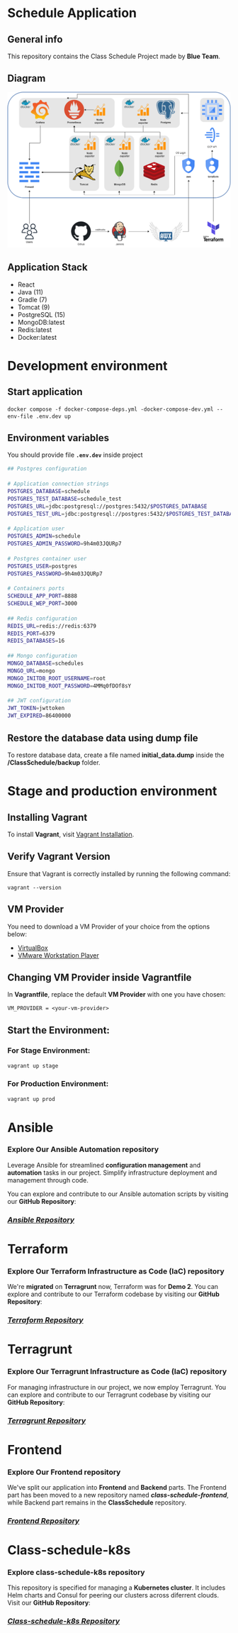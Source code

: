 # **Schedule Application**
## General info
This repository contains the Class Schedule Project made by **Blue Team**.

## Diagram 

<img src="./app_diagram_with_backgroud.png" alt= “” width="" height="">

## Application Stack

- React
- Java (11)
- Gradle (7)
- Tomcat (9)
- PostgreSQL (15)
- MongoDB:latest
- Redis:latest
- Docker:latest

# **Development environment**
## Start application

    docker compose -f docker-compose-deps.yml -docker-compose-dev.yml --env-file .env.dev up

## Environment variables
You should provide file **`.env.dev`** inside project
```bash
## Postgres configuration

# Application connection strings
POSTGRES_DATABASE=schedule
POSTGRES_TEST_DATABASE=schedule_test
POSTGRES_URL=jdbc:postgresql://postgres:5432/$POSTGRES_DATABASE
POSTGRES_TEST_URL=jdbc:postgresql://postgres:5432/$POSTGRES_TEST_DATABASE

# Application user
POSTGRES_ADMIN=schedule
POSTGRES_ADMIN_PASSWORD=9h4m03JQURp7

# Postgres container user
POSTGRES_USER=postgres
POSTGRES_PASSWORD=9h4m03JQURp7

# Containers ports
SCHEDULE_APP_PORT=8888
SCHEDULE_WEP_PORT=3000

## Redis configuration
REDIS_URL=redis://redis:6379
REDIS_PORT=6379
REDIS_DATABASES=16

## Mongo configuration
MONGO_DATABASE=schedules
MONGO_URL=mongo
MONGO_INITDB_ROOT_USERNAME=root
MONGO_INITDB_ROOT_PASSWORD=4MMq0fDOf8sY

## JWT configuration
JWT_TOKEN=jwttoken
JWT_EXPIRED=86400000
```

## Restore the database data using dump file
To restore database data, create a file named **initial_data.dump** inside the **/ClassSchedule/backup** folder.


# **Stage and production environment**
## Installing Vagrant
To install **Vagrant**, visit [Vagrant Installation](https://developer.hashicorp.com/vagrant/install).

## Verify Vagrant Version
Ensure that Vagrant is correctly installed by running the following command:

    vagrant --version


## VM Provider
You need to download a VM Provider of your choice from the options below:

- [VirtualBox](https://www.virtualbox.org)
- [VMware Workstation Player](https://www.vmware.com/products/workstation-player/workstation-player-evaluation.html)


## Changing VM Provider inside Vagrantfile
In **Vagrantfile**, replace the default **VM Provider** with one you have chosen:

    VM_PROVIDER = <your-vm-provider>

## Start the Environment:
### For Stage Environment:

    vagrant up stage
### For Production Environment:

    vagrant up prod

# **Ansible** 
### Explore Our Ansible Automation repository

Leverage Ansible for streamlined **configuration management** and **automation** tasks in our project. Simplify infrastructure deployment and management through code.

You can explore and contribute to our Ansible automation scripts by visiting our **GitHub Repository**:

### *[Ansible Repository](https://github.com/BlueTeam2/awx-ansible)*

# **Terraform**
### Explore Our Terraform Infrastructure as Code (IaC) repository

We're **migrated** on **Terragrunt** now, Terraform was for **Demo 2**. 
You can explore and contribute to our Terraform codebase by visiting our **GitHub Repository**:

### *[Terraform Repository](https://github.com/BlueTeam2/terraform-live.git)*

# **Terragrunt**
### Explore Our Terragrunt Infrastructure as Code (IaC) repository

For managing infrastructure in our project, we now employ Terragrunt. You can explore and contribute to our Terragrunt codebase by visiting our **GitHub Repository**:

### *[Terragrunt Repository](https://github.com/BlueTeam2/terragrunt-live.git)*

# **Frontend**
### Explore Our Frontend repository

We've split our application into **Frontend** and **Backend** parts. The Frontend part has been moved to a new repository named ***class-schedule-frontend***, while Backend part remains in the **ClassSchedule** repository.

### *[Frontend Repository](https://github.com/BlueTeam2/class-schedule-frontend)*

# **Class-schedule-k8s**

### Explore class-schedule-k8s repository
This repository is specified for managing a **Kubernetes cluster**. It includes Helm charts and Consul for peering our clusters across diferrent clouds. Visit our **GitHub Repository**:

### *[Class-schedule-k8s Repository](https://github.com/BlueTeam2/class-schedule-k8s.git)*